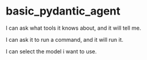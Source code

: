 # basic_pydantic_agent


I can ask what tools it knows about, and it will tell me.

I can ask it to run a command, and it will run it.

I can select the model i want to use.